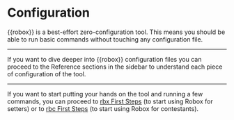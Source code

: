 # Configuration

{{robox}} is a best-effort zero-configuration tool. This means you should be able to run basic commands without touching any configuration file.

---

If you want to dive deeper into {{robox}} configuration files you can proceed to the Reference sections in the sidebar to understand each piece of configuration of the tool.

---

If you want to start putting your hands on the tool and running a few commands, you can proceed to [rbx First Steps](../setters/first-steps.md) (to start using Robox for setters) or to [rbc First Steps](../setters/first-steps.md) (to start using Robox for contestants).